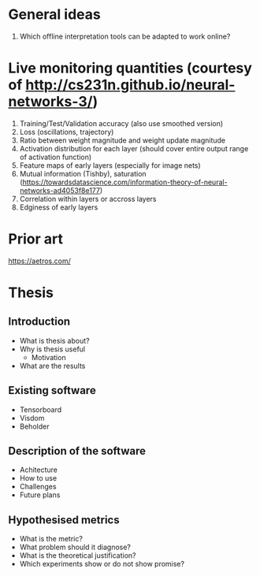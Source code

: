 General ideas
=============
1. Which offline interpretation tools can be adapted to work online?

Live monitoring quantities (courtesy of http://cs231n.github.io/neural-networks-3/)
===================================================================================
1. Training/Test/Validation accuracy (also use smoothed version)
2. Loss (oscillations, trajectory)
3. Ratio between weight magnitude and weight update magnitude
4. Activation distribution for each layer (should cover entire output range of
   activation function)
5. Feature maps of early layers (especially for image nets)
6. Mutual information (Tishby), saturation
   (https://towardsdatascience.com/information-theory-of-neural-networks-ad4053f8e177)
7. Correlation within layers or accross layers
8. Edginess of early layers

Prior art
=========
https://aetros.com/


Thesis
======
Introduction
------------
* What is thesis about?
* Why is thesis useful
	* Motivation
* What are the results

Existing software
-----------------
* Tensorboard
* Visdom
* Beholder

Description of the software
-------
* Achitecture
* How to use
* Challenges
* Future plans

Hypothesised metrics
---------------------
* What is the metric?
* What problem should it diagnose?
* What is the theoretical justification?
* Which experiments show or do not show promise?